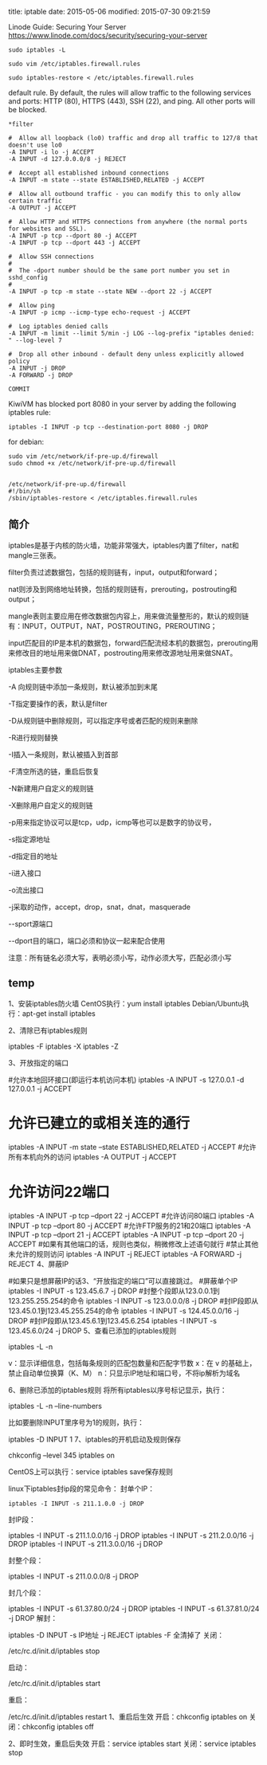 title: iptable
date: 2015-05-06
modified: 2015-07-30 09:21:59


Linode Guide: Securing Your Server
<https://www.linode.com/docs/security/securing-your-server>

    sudo iptables -L

    sudo vim /etc/iptables.firewall.rules

    sudo iptables-restore < /etc/iptables.firewall.rules

default rule. By default, the rules will allow traffic to the following services and ports: HTTP (80), HTTPS (443), SSH (22), and ping. All other ports will be blocked.

    *filter
    
    #  Allow all loopback (lo0) traffic and drop all traffic to 127/8 that doesn't use lo0
    -A INPUT -i lo -j ACCEPT
    -A INPUT -d 127.0.0.0/8 -j REJECT
    
    #  Accept all established inbound connections
    -A INPUT -m state --state ESTABLISHED,RELATED -j ACCEPT
    
    #  Allow all outbound traffic - you can modify this to only allow certain traffic
    -A OUTPUT -j ACCEPT
    
    #  Allow HTTP and HTTPS connections from anywhere (the normal ports for websites and SSL).
    -A INPUT -p tcp --dport 80 -j ACCEPT
    -A INPUT -p tcp --dport 443 -j ACCEPT
    
    #  Allow SSH connections
    #
    #  The -dport number should be the same port number you set in sshd_config
    #
    -A INPUT -p tcp -m state --state NEW --dport 22 -j ACCEPT
    
    #  Allow ping
    -A INPUT -p icmp --icmp-type echo-request -j ACCEPT
    
    #  Log iptables denied calls
    -A INPUT -m limit --limit 5/min -j LOG --log-prefix "iptables denied: " --log-level 7
    
    #  Drop all other inbound - default deny unless explicitly allowed policy
    -A INPUT -j DROP
    -A FORWARD -j DROP
    
    COMMIT


 KiwiVM has blocked port 8080 in your server by adding the following iptables rule:

    iptables -I INPUT -p tcp --destination-port 8080 -j DROP
	

for debian:

    sudo vim /etc/network/if-pre-up.d/firewall
    sudo chmod +x /etc/network/if-pre-up.d/firewall


    /etc/network/if-pre-up.d/firewall
    #!/bin/sh
    /sbin/iptables-restore < /etc/iptables.firewall.rules

## 简介

iptables是基于内核的防火墙，功能非常强大，iptables内置了filter，nat和mangle三张表。

filter负责过滤数据包，包括的规则链有，input，output和forward；

nat则涉及到网络地址转换，包括的规则链有，prerouting，postrouting和output；

mangle表则主要应用在修改数据包内容上，用来做流量整形的，默认的规则链有：INPUT，OUTPUT，NAT，POSTROUTING，PREROUTING；

input匹配目的IP是本机的数据包，forward匹配流经本机的数据包，prerouting用来修改目的地址用来做DNAT，postrouting用来修改源地址用来做SNAT。

iptables主要参数

-A 向规则链中添加一条规则，默认被添加到末尾

-T指定要操作的表，默认是filter

-D从规则链中删除规则，可以指定序号或者匹配的规则来删除

-R进行规则替换

-I插入一条规则，默认被插入到首部

-F清空所选的链，重启后恢复

-N新建用户自定义的规则链

-X删除用户自定义的规则链

-p用来指定协议可以是tcp，udp，icmp等也可以是数字的协议号，

-s指定源地址

-d指定目的地址

-i进入接口

-o流出接口

-j采取的动作，accept，drop，snat，dnat，masquerade

--sport源端口

--dport目的端口，端口必须和协议一起来配合使用

注意：所有链名必须大写，表明必须小写，动作必须大写，匹配必须小写


## temp

1、安装iptables防火墙
CentOS执行：yum install iptables
Debian/Ubuntu执行：apt-get install iptables

2、清除已有iptables规则
 

iptables -F
iptables -X
iptables -Z

3、开放指定的端口
 

#允许本地回环接口(即运行本机访问本机)
iptables -A INPUT -s 127.0.0.1 -d 127.0.0.1 -j ACCEPT
# 允许已建立的或相关连的通行
iptables -A INPUT -m state –state ESTABLISHED,RELATED -j ACCEPT
#允许所有本机向外的访问
iptables -A OUTPUT -j ACCEPT
# 允许访问22端口
iptables -A INPUT -p tcp –dport 22 -j ACCEPT
#允许访问80端口
iptables -A INPUT -p tcp –dport 80 -j ACCEPT
#允许FTP服务的21和20端口
iptables -A INPUT -p tcp –dport 21 -j ACCEPT
iptables -A INPUT -p tcp –dport 20 -j ACCEPT
#如果有其他端口的话，规则也类似，稍微修改上述语句就行
#禁止其他未允许的规则访问
iptables -A INPUT -j REJECT
iptables -A FORWARD -j REJECT
4、屏蔽IP
 

#如果只是想屏蔽IP的话3、“开放指定的端口”可以直接跳过。
#屏蔽单个IP
iptables -I INPUT -s 123.45.6.7 -j DROP
#封整个段即从123.0.0.1到123.255.255.254的命令
iptables -I INPUT -s 123.0.0.0/8 -j DROP
#封IP段即从123.45.0.1到123.45.255.254的命令
iptables -I INPUT -s 124.45.0.0/16 -j DROP
#封IP段即从123.45.6.1到123.45.6.254
iptables -I INPUT -s 123.45.6.0/24 -j DROP
5、查看已添加的iptables规则
 

iptables -L -n
 
v：显示详细信息，包括每条规则的匹配包数量和匹配字节数
x：在 v 的基础上，禁止自动单位换算（K、M）
n：只显示IP地址和端口号，不将ip解析为域名

6、删除已添加的iptables规则
 将所有iptables以序号标记显示，执行：
 

iptables -L -n –line-numbers
 
比如要删除INPUT里序号为1的规则，执行：
 

iptables -D INPUT 1
7、iptables的开机启动及规则保存
 

chkconfig –level 345 iptables on
 
CentOS上可以执行：service iptables save保存规则

linux下iptables封ip段的常见命令：
封单个IP：
    
    iptables -I INPUT -s 211.1.0.0 -j DROP

封IP段：
 

iptables -I INPUT -s 211.1.0.0/16 -j DROP
iptables -I INPUT -s 211.2.0.0/16 -j DROP
iptables -I INPUT -s 211.3.0.0/16 -j DROP

封整个段：
 
iptables -I INPUT -s 211.0.0.0/8 -j DROP

封几个段：
 

iptables -I INPUT -s 61.37.80.0/24 -j DROP
iptables -I INPUT -s 61.37.81.0/24 -j DROP
解封：
 

iptables -D INPUT -s IP地址 -j REJECT
iptables -F 全清掉了
关闭： 
 

/etc/rc.d/init.d/iptables stop
 
启动： 
 

/etc/rc.d/init.d/iptables start
 
重启：
 

/etc/rc.d/init.d/iptables restart
1、重启后生效
开启：chkconfig iptables on
关闭：chkconfig iptables off

2、即时生效，重启后失效
开启：service iptables start
关闭：service iptables stop
